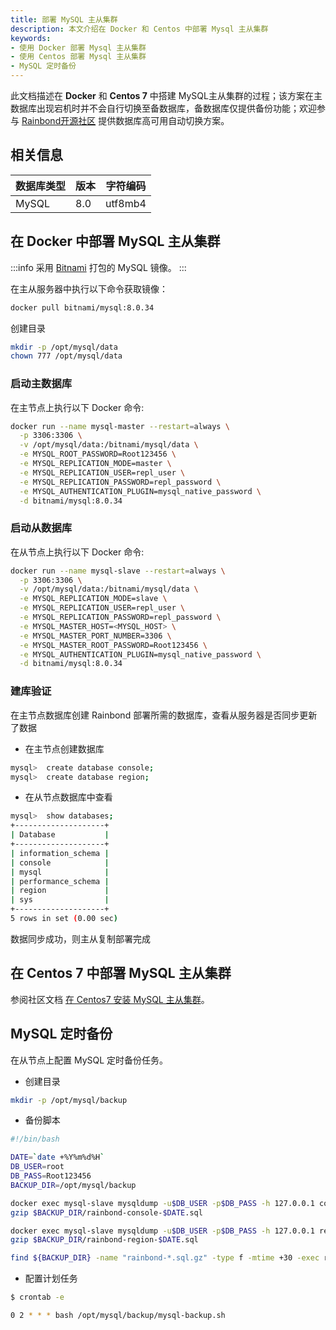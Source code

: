 ```yaml
---
title: 部署 MySQL 主从集群
description: 本文介绍在 Docker 和 Centos 中部署 Mysql 主从集群
keywords:
- 使用 Docker 部署 Mysql 主从集群
- 使用 Centos 部署 Mysql 主从集群
- MySQL 定时备份
---
```


此文档描述在 **Docker** 和 **Centos 7** 中搭建 MySQL主从集群的过程；该方案在主数据库出现宕机时并不会自行切换至备数据库，备数据库仅提供备份功能；欢迎参与 [Rainbond开源社区](https://t.goodrain.com/) 提供数据库高可用自动切换方案。

## 相关信息

|数据库类型|版本|字符编码|
| ---- | ---- | ---- |
|MySQL|8.0|utf8mb4|

## 在 Docker 中部署 MySQL 主从集群

:::info
采用 [Bitnami](https://github.com/bitnami/containers/tree/main/bitnami/mysql) 打包的 MySQL 镜像。
:::

在主从服务器中执行以下命令获取镜像：

```bash
docker pull bitnami/mysql:8.0.34
```

创建目录
```bash
mkdir -p /opt/mysql/data
chown 777 /opt/mysql/data
```

### 启动主数据库

在主节点上执行以下 Docker 命令:

```bash
docker run --name mysql-master --restart=always \
  -p 3306:3306 \
  -v /opt/mysql/data:/bitnami/mysql/data \
  -e MYSQL_ROOT_PASSWORD=Root123456 \
  -e MYSQL_REPLICATION_MODE=master \
  -e MYSQL_REPLICATION_USER=repl_user \
  -e MYSQL_REPLICATION_PASSWORD=repl_password \
  -e MYSQL_AUTHENTICATION_PLUGIN=mysql_native_password \
  -d bitnami/mysql:8.0.34
```

### 启动从数据库

在从节点上执行以下 Docker 命令:

```bash
docker run --name mysql-slave --restart=always \
  -p 3306:3306 \
  -v /opt/mysql/data:/bitnami/mysql/data \
  -e MYSQL_REPLICATION_MODE=slave \
  -e MYSQL_REPLICATION_USER=repl_user \
  -e MYSQL_REPLICATION_PASSWORD=repl_password \
  -e MYSQL_MASTER_HOST=<MYSQL_HOST> \
  -e MYSQL_MASTER_PORT_NUMBER=3306 \
  -e MYSQL_MASTER_ROOT_PASSWORD=Root123456 \
  -e MYSQL_AUTHENTICATION_PLUGIN=mysql_native_password \
  -d bitnami/mysql:8.0.34
```
### 建库验证

在主节点数据库创建 Rainbond 部署所需的数据库，查看从服务器是否同步更新了数据

* 在主节点创建数据库

```bash
mysql>  create database console;
mysql>  create database region;
```

* 在从节点数据库中查看

```bash
mysql>  show databases;
+--------------------+
| Database           |
+--------------------+
| information_schema |
| console            |
| mysql              |
| performance_schema |
| region             |
| sys                |
+--------------------+
5 rows in set (0.00 sec)
```

数据同步成功，则主从复制部署完成

## 在 Centos 7 中部署 MySQL 主从集群

参阅社区文档 [在 Centos7 安装 MySQL 主从集群](https://t.goodrain.com/d/8304-centos-7-mysql)。

## MySQL 定时备份

在从节点上配置 MySQL 定时备份任务。

* 创建目录
```bash
mkdir -p /opt/mysql/backup
```

* 备份脚本
```bash title="vim /opt/mysql/backup/mysql-backup.sh"
#!/bin/bash

DATE=`date +%Y%m%d%H`
DB_USER=root
DB_PASS=Root123456
BACKUP_DIR=/opt/mysql/backup

docker exec mysql-slave mysqldump -u$DB_USER -p$DB_PASS -h 127.0.0.1 console > $BACKUP_DIR/rainbond-console-$DATE.sql
gzip $BACKUP_DIR/rainbond-console-$DATE.sql

docker exec mysql-slave mysqldump -u$DB_USER -p$DB_PASS -h 127.0.0.1 region > $BACKUP_DIR/rainbond-region-$DATE.sql
gzip $BACKUP_DIR/rainbond-region-$DATE.sql

find ${BACKUP_DIR} -name "rainbond-*.sql.gz" -type f -mtime +30 -exec rm {} \; > /dev/null 2>&1
```

* 配置计划任务

```bash
$ crontab -e

0 2 * * * bash /opt/mysql/backup/mysql-backup.sh
```
